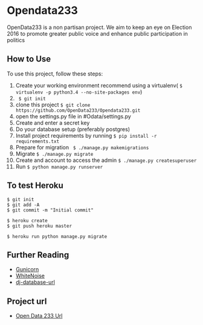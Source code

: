 # Opendata233

OpenData233 is a non partisan project. We aim to keep an eye on Election 2016 to promote greater public voice and enhance public participation in politics



## How to Use

To use this project, follow these steps:

1. Create your working environment recommend using a  virtualenv( `$ virtualenv -p python3.4 --no-site-packages env`)
2. ` $ git init`
3. clone this project ` $ git clone https://github.com/OpenData233/Opendata233.git `
4. open the settings.py file in #Odata/settings.py
5.  Create and enter a secret key
6. Do your database setup (preferably postgres)
7. Install project requirements by running `$ pip install -r requirements.txt`
8. Prepare for migration ` $ ./manage.py makemigrations`
9. Migrate `$ ./manage.py migrate`
10. Create and account to access the admin `$ ./manage.py createsuperuser`
11.  Run `$ python manage.py runserver` 




## To test Heroku

    $ git init
    $ git add -A
    $ git commit -m "Initial commit"

    $ heroku create
    $ git push heroku master

    $ heroku run python manage.py migrate

## Further Reading

- [Gunicorn](https://warehouse.python.org/project/gunicorn/)
- [WhiteNoise](https://warehouse.python.org/project/whitenoise/)
- [dj-database-url](https://warehouse.python.org/project/dj-database-url/)

## Project url

- [Open Data 233 Url](http://www.opendata233.com/)
